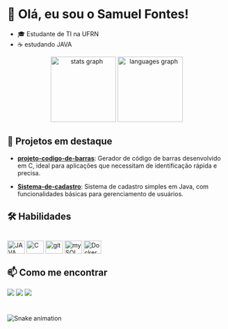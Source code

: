 # 👋 Olá, eu sou o Samuel Fontes!

- 🎓 Estudante de TI na UFRN
- ☕ estudando JAVA

<div align="center">
  <img src="https://github-readme-stats.vercel.app/api?username=SamuelFontess&hide_title=false&hide_rank=false&show_icons=true&count_private=true&disable_animations=false&theme=aura&locale=en&hide_border=false" height="150" alt="stats graph"  />
  <img src="https://github-readme-stats.vercel.app/api/top-langs?username=SamuelFontess&locale=pt-br&hide_title=false&layout=compact&card_width=320&langs_count=5&theme=aura&hide_border=false" height="150" alt="languages graph"  />
</div>


## 🚀 Projetos em destaque

- **[projeto-codigo-de-barras](https://github.com/SamuelFontess/projeto-codigo-de-barras)**: Gerador de código de barras desenvolvido em C, ideal para aplicações que necessitam de identificação rápida e precisa.

- **[Sistema-de-cadastro](https://github.com/SamuelFontess/Sistema-de-cadastro)**: Sistema de cadastro simples em Java, com funcionalidades básicas para gerenciamento de usuários.

## 🛠️ Habilidades

<div style="display: inline_block"><br>
  <img align="center" alt="JAVA" height="30" width="40" src="https://cdn.jsdelivr.net/gh/devicons/devicon@latest/icons/java/java-original-wordmark.svg">          
  <img align="center" alt="C" height="30" width="40" src="https://cdn.jsdelivr.net/gh/devicons/devicon@latest/icons/c/c-original.svg">
  <img align="center" alt="git" height="30" width="40" src="https://cdn.jsdelivr.net/gh/devicons/devicon@latest/icons/git/git-plain-wordmark.svg">
  <img align="center" alt="mySQL" height="30" width="40" src="https://cdn.jsdelivr.net/gh/devicons/devicon@latest/icons/mysql/mysql-original.svg">
  <img align="center" alt="Docker" height="30" width="40" src="https://cdn.jsdelivr.net/gh/devicons/devicon@latest/icons/docker/docker-plain.svg">
</div>

## 📫 Como me encontrar

<div> 
  <a href="https://instagram.com/samuel_fontess" target="_blank"><img src="https://img.shields.io/badge/-Instagram-%23E4405F?style=for-the-badge&logo=instagram&logoColor=white" target="_blank"></a>
  <a href = "mailto:samuelfontess05@gmail.com"><img src="https://img.shields.io/badge/-Gmail-%23333?style=for-the-badge&logo=gmail&logoColor=white" target="_blank"></a>
  <a href="https://www.linkedin.com/in/samuel-fontes-4462b5357/" target="_blank"><img src="https://img.shields.io/badge/-LinkedIn-%230077B5?style=for-the-badge&logo=linkedin&logoColor=white" target="_blank"></a> 
</div>

###

<br clear="both">

<img src="https://raw.githubusercontent.com/SamuelFontess/SamuelFontess/output/snake.svg" alt="Snake animation" />

###


